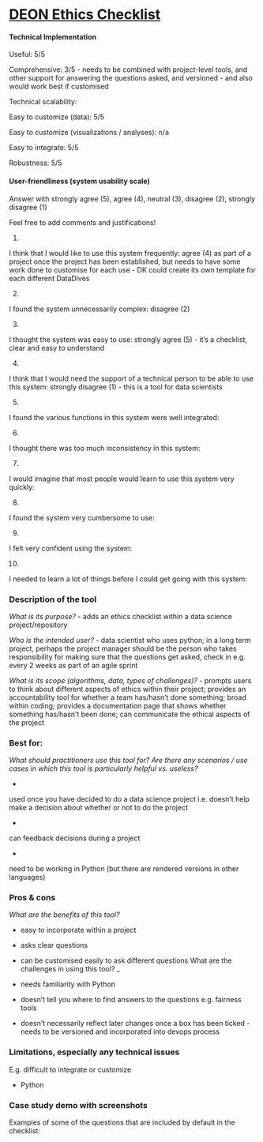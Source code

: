 # [DEON Ethics Checklist](https://deon.drivendata.org/)

#### Technical Implementation

Useful: 5/5

Comprehensive: 3/5 - needs to be combined with project-level tools, and other support for answering the questions asked, and versioned - and also would work best if customised

Technical scalability:

Easy to customize (data): 5/5

Easy to customize (visualizations / analyses): n/a

Easy to integrate: 5/5

Robustness: 5/5

#### User-friendliness (system usability scale)

Answer with strongly agree (5), agree (4), neutral (3), disagree (2), strongly disagree (1)

Feel free to add comments and justifications!

1.

I think that I would like to use this system frequently: agree (4) as part of a project once the project has been established, but needs to have some work done to customise for each use - DK could create its own template for each different DataDives

2.

I found the system unnecessarily complex: disagree (2)

3.

I thought the system was easy to use: strongly agree (5) - it’s a checklist, clear and easy to understand

4.

I think that I would need the support of a technical person to be able to use this system: strongly disagree (1) - this is a tool for data scientists

5.

I found the various functions in this system were well integrated:

6.

I thought there was too much inconsistency in this system:

7.

I would imagine that most people would learn to use this system very quickly:

8.

I found the system very cumbersome to use:

9.

I felt very confident using the system:

10.

I needed to learn a lot of things before I could get going with this system:

### Description of the tool

_What is its purpose?_ - adds an ethics checklist within a data science project/repository

_Who is the intended user?_ - data scientist who uses python; in a long term project, perhaps the project manager should be the person who takes responsibility for making sure that the questions get asked, check in e.g. every 2 weeks as part of an agile sprint

_What is its scope (algorithms, data, types of challenges)?_ - prompts users to think about different aspects of ethics within their project; provides an accountability tool for whether a team has/hasn’t done something; broad within coding; provides a documentation page that shows whether something has/hasn’t been done; can communicate the ethical aspects of the project

### Best for:

_What should practitioners use this tool for? Are there any scenarios / use cases in which this tool is particularly helpful vs. useless?_

-

used once you have decided to do a data science project i.e. doesn’t help make a decision about whether or not to do the project

-

can feedback decisions during a project

-

need to be working in Python (but there are rendered versions in other languages)

### Pros & cons

_What are the benefits of this tool?_

- easy to incorporate within a project

- asks clear questions

- can be customised easily to ask different questions
  What are the challenges in using this tool? \_

- needs familiarity with Python

- doesn’t tell you where to find answers to the questions e.g. fairness tools

- doesn’t necessarily reflect later changes once a box has been ticked - needs to be versioned and incorporated into devops process

### Limitations, especially any technical issues

E.g. difficult to integrate or customize

- Python

### Case study demo with screenshots

Examples of some of the questions that are included by default in the checklist:
